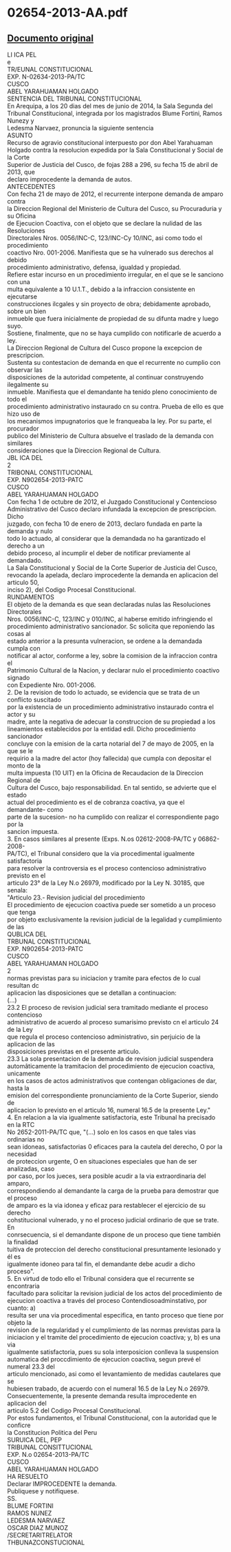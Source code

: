 
02654-2013-AA.pdf
=================
  
[Documento original](https://tc.gob.pe/jurisprudencia/2014/02654-2013-AA.pdf)  
---  
LI ICA PEL  
e  
TR/EUNAL CONSTITUCIONAL  
EXP. N-02634-2013-PA/TC  
CUSCO  
ABEL YARAHUAMAN HOLGADO  
SENTENCIA DEL TRIBUNAL CONSTITUCIONAL  
En Arequipa, a los 20 dias del mes de junio de 2014, la Sala Segunda del  
Tribunal Constitucional, integrada por los magistrados Blume Fortini, Ramos Nunezy y  
Ledesma Narvaez, pronuncia la siguiente sentencia  
ASUNTO  
Recurso de agravio constitucional interpuesto por don Abel Yarahuaman  
Holgado contra la resolucion expedida por la Sala Constitucional y Social de la Corte  
Superior de Justicia del Cusco, de fojas 288 a 296, su fecha 15 de abril de 2013, que  
declaro improcedente la demanda de autos.  
ANTECEDENTES  
Con fecha 21 de mayo de 2012, el recurrente interpone demanda de amparo contra  
la Direccion Regional del Ministerio de Cultura del Cusco, su Procuraduria y su Oficina  
de Ejecucion Coactiva, con el objeto que se declare la nulidad de las Resoluciones  
Directorales Nros. 0056/INC-C, 123/INC-Cy 10/INC, asi como todo el procedimiento  
coactivo Nro. 001-2006. Manifiesta que se ha vulnerado sus derechos al debido  
procedimiento administrativo, defensa, igualdad y propiedad.  
Refiere estar incurso en un procedimiento irregular, en el que se le sanciono con una  
multa equivalente a 10 U.1.T., debido a la infraccion consistente en ejecutarse  
construcciones ilcgales y sin proyecto de obra; debidamente aprobado, sobre un bien  
inmueble que fuera inicialmente de propiedad de su difunta madre y luego suyo.  
Sostiene, finalmente, que no se haya cumplido con notificarle de acuerdo a ley.  
La Direccion Regional de Cultura del Cusco propone la excepcion de prescripcion.  
Sustenta su contestacion de demanda en que el recurrente no cumplio con observar las  
disposiciones de la autoridad competente, al continuar construyendo ilegalmente su  
inmueble. Manifiesta que el demandante ha tenido pleno conocimiento de todo el  
procedimiento administrativo instaurado cn su contra. Prueba de ello es que hizo uso de  
los mecanismos impugnatorios que le franqueaba la ley. Por su parte, el procurador  
publico del Ministerio de Cultura absuelve el traslado de la demanda con similares  
consideraciones que la Direccion Regional de Cultura.  
JBL ICA DEL  
2  
TRIBONAL CONSTITUCIONAL  
EXP. N902654-2013-PATC  
CUSCO  
ABEL YARAHUAMAN HOLGADO  
Con fecha 1 de octubre de 2012, el Juzgado Constitucional y Contencioso  
Administrativo del Cusco declaro infundada la excepcion de prescripcion. Dicho  
juzgado, con fecha 10 de enero de 2013, declaro fundada en parte la demanda y nulo  
todo lo actuado, al considerar que la demandada no ha garantizado el derecho a un  
debido proceso, al incumplir el deber de notificar previamente al demandado.  
La Sala Constitucional y Social de la Corte Superior de Justicia del Cusco,  
revocando la apelada, declaro improcedente la demanda en aplicacion del articulo 50,  
inciso 2), del Codigo Procesal Constitucional.  
RUNDAMENTOS  
El objeto de la demanda es que sean declaradas nulas las Resoluciones Directorales  
Nros. 0056/INC-C, 123/INC y 010/INC, al haberse emitido infringiendo el  
procedimiento administrativo sancionador. Sc solicita que reponiendo las cosas al  
estado anterior a la presunta vulneracion, se ordene a la demandada cumpla con  
notificar al actor, conforme a ley, sobre la comision de la infraccion contra el  
Patrimonio Cultural de la Nacion, y declarar nulo el procedimiento coactivo signado  
con Expediente Nro. 001-2006.  
2. De la revision de todo lo actuado, se evidencia que se trata de un conflicto suscitado  
por la existencia de un procedimiento administrativo instaurado contra el actor y su  
madre, ante la negativa de adecuar la construccion de su propiedad a los  
lineamientos establecidos por la entidad edil. Dicho procedimiento sancionador  
concluye con la emision de la carta notarial del 7 de mayo de 2005, en la que se le  
requirio a la madre del actor (hoy fallecida) que cumpla con depositar el monto de la  
multa impuesta (10 UIT) en la Oficina de Recaudacion de la Direccion Regional de  
Cultura del Cusco, bajo responsabilidad. En tal sentido, se advierte que el estado  
actual del procedimiento es el de cobranza coactiva, ya que el demandante- como  
parte de la sucesion- no ha cumplido con realizar el correspondiente pago por la  
sancion impuesta.  
3. En casos similares al presente (Exps. N.os 02612-2008-PA/TC y 06862-2008-  
PA/TC), el Tribunal considero que la via procedimental igualmente satisfactoria  
para resolver la controversia es el proceso contencioso administrativo previsto en el  
articulo 23° de la Ley N.o 26979, modificado por la Ley N. 30185, que senala:  
"Articulo 23.- Revision judicial del procedimiento  
El procedimiento de ejecucion coactiva puede ser sometido a un proceso que tenga  
por objeto exclusivamente la revision judicial de la legalidad y cumplimiento de las  
QUBLICA DEL  
TRBUNAL CONSTITUCIONAL  
EXP. N902654-2013-PATC  
CUSCO  
ABEL YARAHUAMAN HOLGADO  
2  
normas previstas para su iniciacion y tramite para efectos de lo cual resultan dc  
aplicacion las disposiciones que se detallan a continuacion:  
(...)  
23.2 El proceso de revision judicial sera tramitado mediante el proceso contencioso  
administrativo de acuerdo al proceso sumarisimo previsto cn el articulo 24 de la Ley  
que regula el proceso contencioso administrativo, sin perjuicio de la aplicacion de las  
disposiciones previstas en el presente articulo.  
23.3 La sola presentacion de la demanda de revision judicial suspendera  
automâticamente la tramitacion del procedimiento de ejecucion coactiva, unicamente  
en los casos de actos administrativos que contengan obligaciones de dar, hasta la  
emision del correspondiente pronunciamiento de la Corte Superior, siendo de  
aplicacion lo previsto en el articulo 16, numeral 16.5 de la presente Ley."  
4. En relacion a la via igualmente satisfactoria, este Tribunal ha precisado en la RTC  
No 2652-2011-PA/TC que, "(...) solo en los casos en que tales vias ordinarias no  
sean idoneas, satisfactorias 0 eficaces para la cautela del derecho, O por la necesidad  
de proteccion urgente, O en situaciones especiales que han de ser analizadas, caso  
por caso, por los jueces, sera posible acudir a la via extraordinaria del amparo,  
correspondiendo al demandante la carga de la prueba para demostrar que el proceso  
de amparo es la via idonea y eficaz para restablecer el ejercicio de su derecho  
cohstitucional vulnerado, y no el proceso judicial ordinario de que se trate. En  
conrsecuencia, si el demandante dispone de un proceso que tiene también la finalidad  
tuitiva de proteccion del derecho constitucional presuntamente lesionado y él es  
igualmente idoneo para tal fin, el demandante debe acudir a dicho proceso".  
5. En virtud de todo ello el Tribunal considera que el recurrente se encontraria  
facultado para solicitar la revision judicial de los actos del procedimiento de  
ejecucion coactiva a través del proceso Contendiosoadminstativo, por cuanto: a)  
resulta ser una via procedimental especifica, en tanto proceso que tiene por objeto la  
revision de la regularidad y el cumplimiento de las normas previstas para la  
iniciacion y el tramite del procedimiento de ejecucion coactiva; y, b) es una via  
igualmente satisfactoria, pues su sola interposicion conlleva la suspension  
automatica del proccdimiento de ejecucion coactiva, segun prevé el numeral 23.3 del  
articulo mencionado, asi como el levantamiento de medidas cautelares que se  
hubiesen trabado, de acuerdo con el numeral 16.5 de la Ley N.o 26979.  
Consecuentemente, la presente demanda resulta improcedente en aplicacion del  
articulo 5.2 del Codigo Procesal Constitucional.  
Por estos fundamentos, el Tribunal Constitucional, con la autoridad que le conficre  
la Constitucion Politica del Peru  
SURUICA DEL, PEP  
TRIBUNAL CONSITTUCIONAL  
EXP. N.o 02654-2013-PA/TC  
CUSCO  
ABEL YARAHUAMAN HOLGADO  
HA RESUELTO  
Declarar IMPROCEDENTE la demanda.  
Publiquese y notifiquese.  
SS.  
BLUME FORTINI  
RAMOS NUNEZ  
LEDESMA NARVAEZ  
OSCAR DIAZ MUNOZ  
/SECRETARITRELATOR  
THBUNAZCONSTUCIONAL